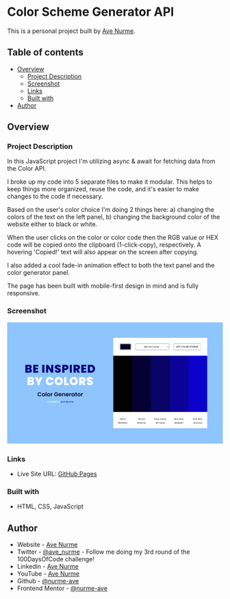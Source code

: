 # Color Scheme Generator API

This is a personal project built by [Ave Nurme](https://www.avenurme.dev).

## Table of contents

- [Overview](#overview)
  - [Project Description](#project-description)
  - [Screenshot](#screenshot)
  - [Links](#links)
  - [Built with](#built-with)
- [Author](#author)

## Overview

### Project Description

In this JavaScript project I'm utilizing async & await for fetching data from the Color API.

I broke up my code into 5 separate files to make it modular. This helps to keep things more organized, reuse the code, and it's easier to make changes to the code if necessary.

Based on the user's color choice I'm doing 2 things here: a) changing the colors of the text on the left panel, b) changing the background color of the website either to black or white.

When the user clicks on the color or color code then the RGB value or HEX code will be copied onto the clipboard (1-click-copy), respectively. A hovering 'Copied!' text will also appear on the screen after copying.

I also added a cool fade-in animation effect to both the text panel and the color generator panel.

The page has been built with mobile-first design in mind and is fully responsive.

### Screenshot

![Screenshot of my solution](/images/color-scheme-generator-api_760.png)

### Links

- Live Site URL: [GitHub Pages](https://nurme-ave.github.io/scrimba-solo-project-color-scheme-generator-api/)

### Built with

- HTML, CSS, JavaScript

## Author

- Website - [Ave Nurme](https://www.avenurme.dev)
- Twitter - [@ave\_nurme](https://twitter.com/ave_nurme) - Follow me doing my 3rd round of the 100DaysOfCode challenge!
- Linkedin - [Ave Nurme](https://www.linkedin.com/in/ave-nurme)
- YouTube - [Ave Nurme](https://www.youtube.com/channel/UC_kKIEE66Wa5bAxjqoI1A8w/videos)
- Github - [@nurme-ave](https://github.com/nurme-ave)
- Frontend Mentor - [@nurme-ave](https://www.frontendmentor.io/profile/nurme-ave)
